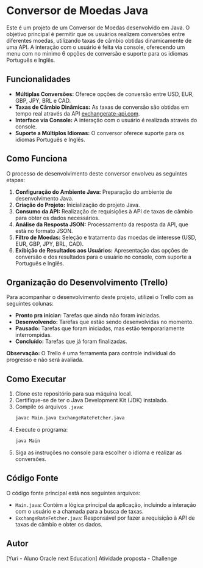# Conversor de Moedas Java

Este é um projeto de um Conversor de Moedas desenvolvido em Java. O objetivo principal é permitir que os usuários realizem conversões entre diferentes moedas, utilizando taxas de câmbio obtidas dinamicamente de uma API. A interação com o usuário é feita via console, oferecendo um menu com no mínimo 6 opções de conversão e suporte para os idiomas Português e Inglês.

## Funcionalidades

* **Múltiplas Conversões:** Oferece opções de conversão entre USD, EUR, GBP, JPY, BRL e CAD.
* **Taxas de Câmbio Dinâmicas:** As taxas de conversão são obtidas em tempo real através da API [exchangerate-api.com](https://www.exchangerate-api.com).
* **Interface via Console:** A interação com o usuário é realizada através do console.
* **Suporte a Múltiplos Idiomas:** O conversor oferece suporte para os idiomas Português e Inglês.

## Como Funciona

O processo de desenvolvimento deste conversor envolveu as seguintes etapas:

1.  **Configuração do Ambiente Java:** Preparação do ambiente de desenvolvimento Java.
2.  **Criação do Projeto:** Inicialização do projeto Java.
3.  **Consumo da API:** Realização de requisições à API de taxas de câmbio para obter os dados necessários.
4.  **Análise da Resposta JSON:** Processamento da resposta da API, que está no formato JSON.
5.  **Filtro de Moedas:** Seleção e tratamento das moedas de interesse (USD, EUR, GBP, JPY, BRL, CAD).
6.  **Exibição de Resultados aos Usuários:** Apresentação das opções de conversão e dos resultados para o usuário no console, com suporte a Português e Inglês.

## Organização do Desenvolvimento (Trello)

Para acompanhar o desenvolvimento deste projeto, utilizei o Trello com as seguintes colunas:

* **Pronto pra iniciar:** Tarefas que ainda não foram iniciadas.
* **Desenvolvendo:** Tarefas que estão sendo desenvolvidas no momento.
* **Pausado:** Tarefas que foram iniciadas, mas estão temporariamente interrompidas.
* **Concluído:** Tarefas que já foram finalizadas.

**Observação:** O Trello é uma ferramenta para controle individual do progresso e não será avaliada.

## Como Executar

1.  Clone este repositório para sua máquina local.
2.  Certifique-se de ter o Java Development Kit (JDK) instalado.
3.  Compile os arquivos `.java`:
    ```bash
    javac Main.java ExchangeRateFetcher.java
    ```
4.  Execute o programa:
    ```bash
    java Main
    ```
5.  Siga as instruções no console para escolher o idioma e realizar as conversões.

## Código Fonte

O código fonte principal está nos seguintes arquivos:

* `Main.java`: Contém a lógica principal da aplicação, incluindo a interação com o usuário e a chamada para a busca de taxas.
* `ExchangeRateFetcher.java`: Responsável por fazer a requisição à API de taxas de câmbio e obter os dados.

## Autor

[Yuri - Aluno Oracle next Education]
Atividade proposta - Challenge

